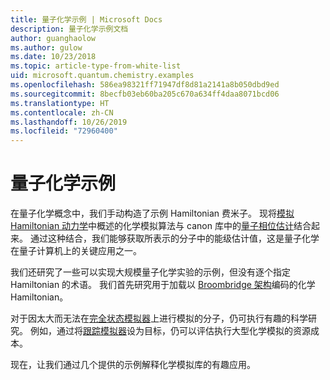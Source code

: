```yaml
---
title: 量子化学示例 | Microsoft Docs
description: 量子化学示例文档
author: guanghaolow
ms.author: gulow
ms.date: 10/23/2018
ms.topic: article-type-from-white-list
uid: microsoft.quantum.chemistry.examples
ms.openlocfilehash: 586ea98321ff71947df8d81a2141a8b050dbd9ed
ms.sourcegitcommit: 8becfb03eb60ba205c670a634ff4daa8071bcd06
ms.translationtype: HT
ms.contentlocale: zh-CN
ms.lasthandoff: 10/26/2019
ms.locfileid: "72960400"
---
```

# <a name="quantum-chemistry-examples"></a>量子化学示例

在量子化学概念中，我们手动构造了示例 Hamiltonian 费米子。 现将[模拟 Hamiltonian 动力学](xref:microsoft.quantum.libraries.standard.algorithms)中概述的化学模拟算法与 canon 库中的[量子相位估计](xref:microsoft.quantum.libraries.characterization)结合起来。 通过这种结合，我们能够获取所表示的分子中的能级估计值，这是量子化学在量子计算机上的关键应用之一。 

我们还研究了一些可以实现大规模量子化学实验的示例，但没有逐个指定 Hamiltonian 的术语。 我们首先研究用于加载以 [Broombridge 架构](xref:microsoft.quantum.libraries.chemistry.schema.broombridge)编码的化学 Hamiltonian。

对于因太大而无法在[完全状态模拟器](xref:microsoft.quantum.machines.full-state-simulator)上进行模拟的分子，仍可执行有趣的科学研究。 例如，通过将[跟踪模拟器](xref:microsoft.quantum.machines.qc-trace-simulator.intro)设为目标，仍可以评估执行大型化学模拟的资源成本。

现在，让我们通过几个提供的示例解释化学模拟库的有趣应用。